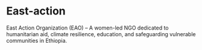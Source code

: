 # East-action
East Action Organization (EAO) – A women-led NGO dedicated to humanitarian aid, climate resilience, education, and safeguarding vulnerable communities in Ethiopia.
